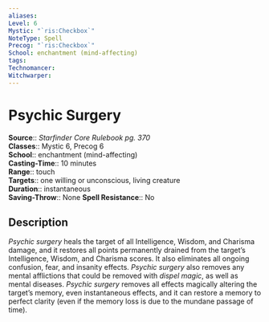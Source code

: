 ```yaml
---
aliases: 
Level: 6
Mystic: "`ris:Checkbox`"
NoteType: Spell
Precog: "`ris:Checkbox`"
School: enchantment (mind-affecting) 
tags: 
Technomancer: 
Witchwarper: 
---
```


# Psychic Surgery

**Source**:: _Starfinder Core Rulebook pg. 370_  
**Classes**:: Mystic 6, Precog 6  
**School**:: enchantment (mind-affecting)  
**Casting-Time**:: 10 minutes  
**Range**:: touch  
**Targets**:: one willing or unconscious, living creature  
**Duration**:: instantaneous  
**Saving-Throw**:: None
**Spell Resistance**:: No

## Description

_Psychic surgery_ heals the target of all Intelligence, Wisdom, and Charisma damage, and it restores all points permanently drained from the target’s Intelligence, Wisdom, and Charisma scores. It also eliminates all ongoing confusion, fear, and insanity effects. _Psychic surgery_ also removes any mental afflictions that could be removed with _dispel magic_, as well as mental diseases. _Psychic surgery_ removes all effects magically altering the target’s memory, even instantaneous effects, and it can restore a memory to perfect clarity (even if the memory loss is due to the mundane passage of time).
